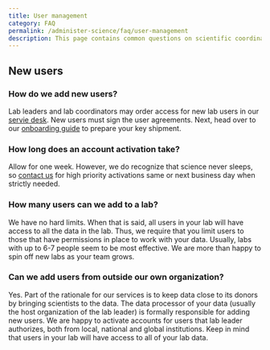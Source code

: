 ```yaml
---
title: User management
category: FAQ
permalink: /administer-science/faq/user-management
description: This page contains common questions on scientific coordination in HUNT Cloud.
---
```




## New users

### How do we add new users?

Lab leaders and lab coordinators may order access for new lab users in our [servie desk](/administer-science/service-desk/lab-orders/#add-a-new-lab-user). New users must sign the user agreements. Next, head over to our [onboarding guide](/do-science/getting-started) to prepare your key shipment.

### How long does an account activation take?

Allow for one week. However, we do recognize that science never sleeps, so [contact us](/contact) for high priority activations same or next business day when strictly needed.

### How many users can we add to a lab?

We have no hard limits. When that is said, all users in your lab will have access to all the data in the lab. Thus, we require that you limit users to those that have permissions in place to work with your data. Usually, labs with up to 6-7 people seem to be most effective. We are more than happy to spin off new labs as your team grows.

### Can we add users from outside our own organization?

Yes. Part of the rationale for our services is to keep data close to its donors by bringing scientists to the data. The data processor of your data (usually the host organization of the lab leader) is formally responsible for adding new users. We are happy to activate accounts for users that lab leader authorizes, both from local, national and global institutions. Keep in mind that users in your lab will have access to all of your lab data.


